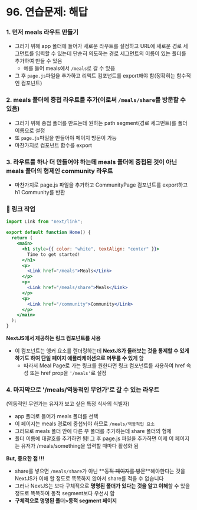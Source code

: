 # 96. 연습문제: 해답

### 1. **먼저 meals 라우트 만들기**

- 그러기 위해 app 폴더에 들어가 새로운 라우트를 설정하고 URL에 새로운 경로 세그먼트를 입력할 수 있는데 단순히 의도하는 경로 세그먼트의 이름이 있는 폴더를 추가하여 만들 수 있음
  - 예를 들어 meals에서 `/meals`로 갈 수 있음
- 그 후 `page.js`파일을 추가하고 리액트 컴포넌트를 export해야 함(정확히는 함수적인 컴포넌트)

### 2. meals 폴더에 중첩 라우트를 추가(이로써 `/meals/share`를 방문할 수 있음)

- 그러기 위해 중첩 폴더를 만드는데 원하는 path segment(경로 세그먼트)를 폴더 이름으로 설정
- 또 `page.js`파일을 만들어야 페이지 방문이 가능
- 마찬가지로 컴포넌트 함수를 export

### 3. 라우트를 하나 더 만들어야 하는데 meals 폴더에 중첩된 것이 아닌 meals 폴더의 형제인 community 라우트

- 마찬가지로 page.js 파일을 추가하고 CommunityPage 컴포넌트를 export하고 h1 Community를 반환

### 📌 링크 작업

```jsx
import Link from "next/link";

export default function Home() {
  return (
    <main>
      <h1 style={{ color: "white", textAlign: "center" }}>
        Time to get started!
      </h1>
      <p>
        <Link href="/meals">Meals</Link>
      </p>
      <p>
        <Link href="/meals/share">Meals</Link>
      </p>
      <p>
        <Link href="/community">Community</Link>
      </p>
    </main>
  );
}
```

**NextJS에서 제공하는 링크 컴포넌트를 사용**

- 이 컴포넌트는 앵커 요소를 렌더링하는데 **NextJS가 둘러보는 것을 통제할 수 있게 하기도 하여 단일 페이지 애플리케이션으로 머무를 수 있게** 함
  - 따라서 Meal Page로 가는 링크를 원한다면 링크 컴포넌트를 사용하여 href 속성 또는 href prop을 `'/meals'`로 설정

### 4. 마지막으로 '/meals/역동적인 무언가'로 갈 수 있는 라우트

(역동적인 무언가는 유저가 보고 싶은 특정 식사의 식별자)

- app 폴더로 들어가 meals 폴더를 선택
- 이 페이지는 meals 경로에 중첩되야 하므로 `/meals/역동적인 요소`
- 그러므로 meals 폴더 안에 다른 부 폴더를 추가하는데 share 폴더의 형제
- 폴더 이름에 대괄호를 추가하면 됨! 그 후 page.js 파일을 추가하면 이제 이 페이지는 유저가 /meals/something을 입력할 때마다 활성화 됨

**But, 중요한 점 !!!**

- share를 넣으면 `/meals/share`가 아닌 **~~동적 페이지를 방문~~**해야한다는 것을 NextJS가 이해 할 정도로 똑똑하지 않아서 share를 적을 수 없습니다
- 그러나 NextJS는 보다 구체적으로 **명명된 폴더가 있다는 것을 알고 이해**할 수 있을 정도로 똑똑하여 동적 segment보다 우선시 함
- **구체적으로 명명된 폴더>동적 segment 페이지**
